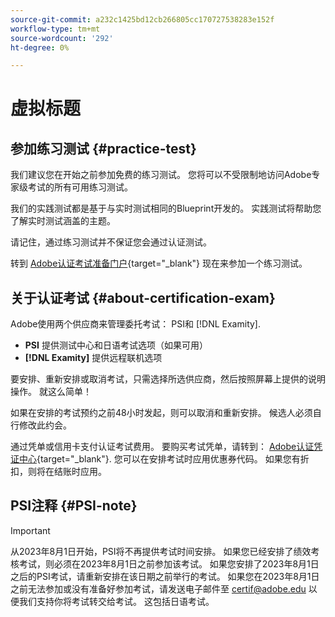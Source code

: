 ```yaml
---
source-git-commit: a232c1425bd12cb266805cc170727538283e152f
workflow-type: tm+mt
source-wordcount: '292'
ht-degree: 0%

---
```

# 虚拟标题

## 参加练习测试 {#practice-test}

我们建议您在开始之前参加免费的练习测试。 您将可以不受限制地访问Adobe专家级考试的所有可用练习测试。

我们的实践测试都是基于与实时测试相同的Blueprint开发的。 实践测试将帮助您了解实时测试涵盖的主题。

请记住，通过练习测试并不保证您会通过认证测试。

转到 [Adobe认证考试准备门户](https://www.certmetrics.com/adobe/candidate/gmetrix_sso.aspx){target="_blank"} 现在来参加一个练习测试。

## 关于认证考试 {#about-certification-exam}

Adobe使用两个供应商来管理委托考试： PSI和 [!DNL Examity].

* **PSI** 提供测试中心和日语考试选项（如果可用）
* **[!DNL Examity]** 提供远程联机选项

要安排、重新安排或取消考试，只需选择所选供应商，然后按照屏幕上提供的说明操作。 就这么简单！

如果在安排的考试预约之前48小时发起，则可以取消和重新安排。 候选人必须自行修改此约会。

通过凭单或信用卡支付认证考试费用。 要购买考试凭单，请转到： [Adobe认证凭证中心](https://market.xvoucher.com/adobe/global){target="_blank"}. 您可以在安排考试时应用优惠券代码。 如果您有折扣，则将在结账时应用。

## PSI注释 {#PSI-note}

>[!IMPORTANT]
>
>从2023年8月1日开始，PSI将不再提供考试时间安排。 如果您已经安排了绩效考核考试，则必须在2023年8月1日之前参加该考试。 如果您安排了2023年8月1日之后的PSI考试，请重新安排在该日期之前举行的考试。 如果您在2023年8月1日之前无法参加或没有准备好参加考试，请发送电子邮件至 <certif@adobe.edu> 以便我们支持你将考试转交给考试。 这包括日语考试。
